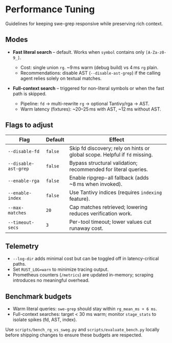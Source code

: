 # Performance Tuning

Guidelines for keeping swe-grep responsive while preserving rich context.

## Modes

- **Fast literal search** – default. Works when `symbol` contains only
  `[A-Za-z0-9_]`.
  - Cost: single union `rg`. ~9 ms warm (debug build) vs 4 ms `rg` plain.
  - Recommendations: disable AST (`--disable-ast-grep`) if the calling agent
    relies solely on textual matches.

- **Full-context search** – triggered for non-literal symbols or when the fast
  path is skipped.
  - Pipeline: `fd` → multi-rewrite `rg` → optional Tantivy/rga → AST.
  - Warm latency (fixtures): ~20–25 ms with AST, ~12 ms without AST.

## Flags to adjust

| Flag | Default | Effect |
| --- | --- | --- |
| `--disable-fd` | `false` | Skip fd discovery; rely on hints or global scope. Helpful if `fd` missing. |
| `--disable-ast-grep` | `false` | Bypass structural validation; recommended for literal queries. |
| `--enable-rga` | `false` | Enable ripgrep-all fallback (adds ~8 ms when invoked). |
| `--enable-index` | `false` | Use Tantivy indices (requires `indexing` feature). |
| `--max-matches` | `20` | Cap matches retrieved; lowering reduces verification work. |
| `--timeout-secs` | `3` | Per-tool timeout; lower values cut runaway cost. |

## Telemetry

- `--log-dir` adds minimal cost but can be toggled off in latency-critical paths.
- Set `RUST_LOG=warn` to minimize tracing output.
- Prometheus counters (`/metrics`) are updated in-memory; scraping introduces no
  meaningful overhead.

## Benchmark budgets

- Warm literal queries: `swe-grep` should stay within `rg_mean_ms + 6 ms`.
- Full-context searches: target < 30 ms warm; monitor `stage_stats` to isolate
  spikes (fd, AST, index).

Use `scripts/bench_rg_vs_sweg.py` and `scripts/evaluate_bench.py` locally before
shipping changes to ensure these budgets are respected.
